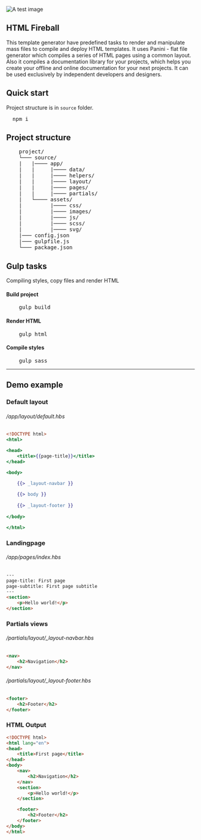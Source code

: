 ![A test image](http://www.elathemes.com/assets/images/fireball.png) 

## HTML Fireball
This template generator have predefined tasks to render and manipulate mass files to compile and deploy HTML templates. It uses Panini - flat file generator which compiles a series of HTML pages using a common layout. Also it compiles a documentation library for your projects, which helps you create your offline and online documentation for your next projects. It can be used exclusively by independent developers and designers.

## Quick start
Project structure is in <code>source</code> folder.

<pre>
  npm i
</pre>

## Project structure

<pre>
    project/
    └─── source/
    |   |──── app/
    |   |     |──── data/
    |   |     |──── helpers/
    |   |     |──── layout/
    |   |     |──── pages/
    |   |     |──── partials/
    |   └──── assets/
    |         |──── css/
    |         |──── images/
    |         |──── js/
    |         |──── scss/
    |         |──── svg/
    |─── config.json
    |─── gulpfile.js
    └─── package.json
</pre>

## Gulp tasks
Compiling styles, copy files and render HTML

#### Build project

<pre>
    gulp build
</pre>

#### Render HTML

<pre>
    gulp html
</pre>

#### Compile styles

<pre>
    gulp sass
</pre>

---------------

## Demo example

### Default layout
###### /app/layout/default.hbs

```handlebars
<!DOCTYPE html>
<html>

<head>
    <title>{{page-title}}</title>
</head>

<body>

    {{> _layout-navbar }}
    
    {{> body }}
    
    {{> _layout-footer }}
    
</body>

</html>
```

### Landingpage 
###### /app/pages/index.hbs
```html
---
page-title: First page
page-subtitle: First page subtitle
---
<section>
    <p>Hello world!</p>
</section>
```

### Partials views

###### /partials/layout/_layout-navbar.hbs
```html
<nav>
    <h2>Navigation</h2>
</nav>
```
###### /partials/layout/_layout-footer.hbs
```html
<footer>
    <h2>Footer</h2>
</footer>
```

### HTML Output
```html
<!DOCTYPE html>
<html lang="en">
<head>
    <title>First page</title>
</head>
<body>
    <nav>
        <h2>Navigation</h2>
    </nav>
    <section>
        <p>Hello world!</p>
    </section>

    <footer>
        <h2>Footer</h2>
    </footer>
</body>
</html>
```

